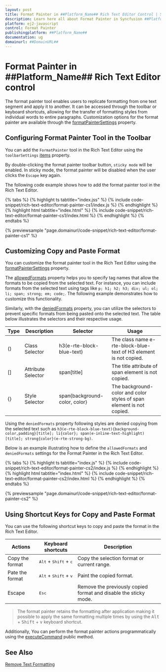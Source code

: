 ```yaml
---
layout: post
title: Format Painter in ##Platform_Name## Rich Text Editor Control | Syncfusion
description: Learn here all about Format Painter in Syncfusion ##Platform_Name## Rich Text Editor control of Syncfusion Essential JS 2 and more.
platform: ej2-javascript
control: Format Painter 
publishingplatform: ##Platform_Name##
documentation: ug
domainurl: ##DomainURL##
---
```


# Format Painter in ##Platform_Name## Rich Text Editor control

The format painter tool enables users to replicate formatting from one text segment and apply it to another. It can be accessed through the toolbar or keyboard shortcuts, allowing for the transfer of formatting styles from individual words to entire paragraphs. Customization options for the format painter are available through the [formatPainterSettings](../api/rich-text-editor/formatPainterSettings/) property.

## Configuring Format Painter Tool in the Toolbar

You can add the `FormatPainter` tool in the Rich Text Editor using the `toolbarSettings` [items](../api/rich-text-editor/toolbarSettings/#items) property.

By double-clicking the format painter toolbar button, `sticky mode` will be enabled. In sticky mode, the format painter will be disabled when the user clicks the `Escape` key again.

The following code example shows how to add the format painter tool in the Rich Text Editor.

{% tabs %}
{% highlight ts tabtitle="index.jss" %}
{% include code-snippet/rich-text-editor/format-painter-cs1/index.js %}
{% endhighlight %}
{% highlight html tabtitle="index.html" %}
{% include code-snippet/rich-text-editor/format-painter-cs1/index.html %}
{% endhighlight %}
{% endtabs %}

{% previewsample "page.domainurl/code-snippet/rich-text-editor/format-painter-cs1" %}

## Customizing Copy and Paste Format

You can customize the format painter tool in the Rich Text Editor using the [formatPainterSettings](../api/rich-text-editor/formatPainterSettings/) property.

The [allowedFormats](../api/rich-text-editor/formatPainterSettings/#allowedformats) property helps you to specify tag names that allow the formats to be copied from the selected text. For instance, you can include formats from the selected text using tags like `p; h1; h2; h3; div; ul; ol; li; span; strong; em; code;`. The following example demonstrates how to customize this functionality.

Similarly, with the [deniedFormats](../api/rich-text-editor/formatPainterSettings/#deniedformats) property, you can utilize the selectors to prevent specific formats from being pasted onto the selected text. The table below illustrates the selectors and their respective usage.

| Type | Description        | Selector                                                | Usage                                                                  |
|------|--------------------|---------------------------------------------------------|------------------------------------------------------------------------|
| ()   | Class Selector     | h3(e-rte-block-blue-text)                               | The class name e-rte-block-blue-text of H3 element is not copied.      |
| []   | Attribute Selector | span\[title]                                            | The title attribute of span element is not copied.                     |
| {}   | Style Selector     | span{background-color, color}                           | The background-color and color styles of span element is not copied.   |

Using the `deniedFormats` property following styles are denied copying from the selected text such as `h3(e-rte-block-blue-text){background-color,padding}[title]; li{color}; span(e-inline-text-highlight)[title]; strong{color}(e-rte-strong-bg)`.

Below is an example illustrating how to define the `allowedFormats` and `deniedFormats` settings for the Format Painter in the Rich Text Editor.

{% tabs %}
{% highlight ts tabtitle="index.js" %}
{% include code-snippet/rich-text-editor/format-painter-cs2/index.js %}
{% endhighlight %}
{% highlight html tabtitle="index.html" %}
{% include code-snippet/rich-text-editor/format-painter-cs2/index.html %}
{% endhighlight %}
{% endtabs %}

{% previewsample "page.domainurl/code-snippet/rich-text-editor/format-painter-cs2" %}

## Using Shortcut Keys for Copy and Paste Format

You can use the following shortcut keys to copy and paste the format in the Rich Text Editor.

| Actions               | Keyboard shortcuts                               | Description                                                     |
|-----------------------|--------------------------------------------------|-----------------------------------------------------------------|
| Copy the format       | <kbd>Alt</kbd> + <kbd>Shift</kbd> + <kbd>c</kbd> | Copy the selection format or current range.                     |
| Pate the format       | <kbd>Alt</kbd> + <kbd>Shift</kbd> + <kbd>v</kbd> | Paint the copied format.                                        |
| Escape                | <kbd>Esc</kbd>                                   | Remove the previously copied format and disable the sticky mode.|

> The format painter retains the formatting after application making it possible to apply the same formatting multiple times by using the <kbd>Alt</kbd> + <kbd>Shift</kbd> + <kbd>v</kbd> keyboard shortcut.

Additionally, You can perform the format painter actions programmatically using the [executeCommand](../exec-command/) public method.

## See Also

[Remove Text Formatting](../remove-formatting)